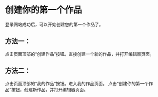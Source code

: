 # 创建你的第一个作品

登录网站成功后，可以开始创建您的第一个作品了。

## 方法一：
点击页面顶部的“创建作品”按钮。直接创建一个新的作品，并打开编辑器页面。

## 方法二：
点击页面顶部的“我的作品”按钮。进入我的作品页面。
点击“创建你的第一个作品”按钮，创建新作品，并打开编辑器页面。